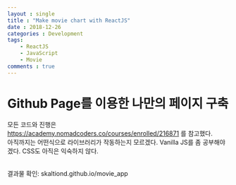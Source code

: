 ```yaml
---
layout : single
title : "Make movie chart with ReactJS"
date : 2018-12-26
categories : Development
tags: 
    - ReactJS
    - JavaScript
    - Movie
comments : true
---
```


Github Page를 이용한 나만의 페이지 구축
================================
모든 코드와 진행은 https://academy.nomadcoders.co/courses/enrolled/216871 를 참고했다.<br>
아직까지는 어떤식으로 라이브러리가 작동하는지 모르겠다. Vanilla JS를 좀 공부해야겠다. CSS도 아직은 익숙하지 않다.<br><br>

결과물 확인: skaltiond.github.io/movie_app


